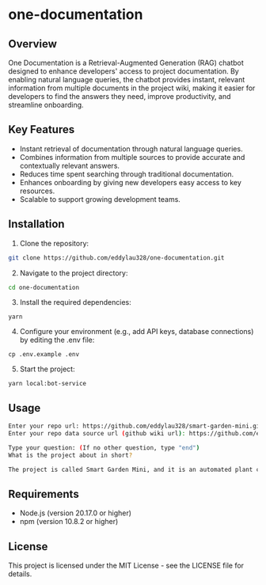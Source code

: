 # one-documentation

## Overview

One Documentation is a Retrieval-Augmented Generation (RAG) chatbot designed to enhance developers' access to project documentation. By enabling natural language queries, the chatbot provides instant, relevant information from multiple documents in the project wiki, making it easier for developers to find the answers they need, improve productivity, and streamline onboarding.

## Key Features

- Instant retrieval of documentation through natural language queries.
- Combines information from multiple sources to provide accurate and contextually relevant answers.
- Reduces time spent searching through traditional documentation.
- Enhances onboarding by giving new developers easy access to key resources.
- Scalable to support growing development teams.

## Installation

1. Clone the repository:

```sh
git clone https://github.com/eddylau328/one-documentation.git
```

2. Navigate to the project directory:

```sh
cd one-documentation
```

3. Install the required dependencies:

```
yarn
```

4. Configure your environment (e.g., add API keys, database connections) by editing the .env file:

```
cp .env.example .env
```

5. Start the project:

```
yarn local:bot-service
```

## Usage

```bash
Enter your repo url: https://github.com/eddylau328/smart-garden-mini.git
Enter your repo data source url (github wiki url): https://github.com/eddylau328/smart-garden-mini.wiki.git

Type your question: (If no other question, type "end")
What is the project about in short?

The project is called Smart Garden Mini, and it is an automated plant care system designed to maintain home plants with minimal effort. The primary focus is on developing a smart, self-watering system that utilizes real-time soil moisture data to ensure plants receive the appropriate amount of water.
```

## Requirements

- Node.js (version 20.17.0 or higher)
- npm (version 10.8.2 or higher)

## License

This project is licensed under the MIT License - see the LICENSE file for details.
